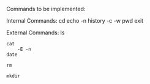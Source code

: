 Commands to be implemented:

Internal Commands:
    cd
    echo
        -n
    history
        -c -w
    pwd
    exit

External Commands:
    ls
        
    cat
        -E -n
    date

    rm

    mkdir
